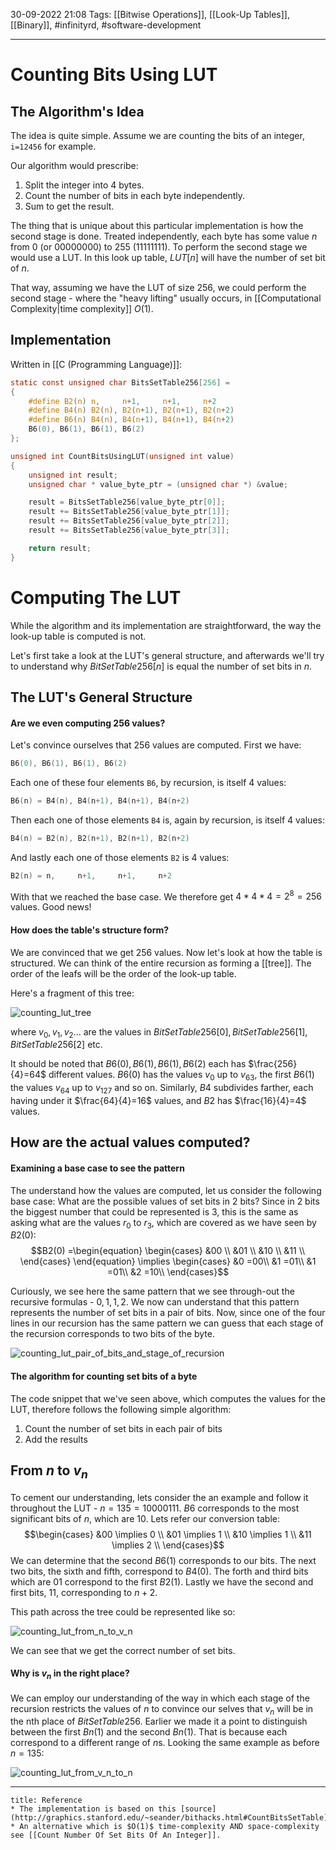 
30-09-2022 21:08
Tags: [[Bitwise Operations]], [[Look-Up Tables]], [[Binary]], #infinityrd, #software-development 

---

# Counting Bits Using LUT
## The Algorithm's Idea
The idea is quite simple.
Assume we are counting the bits of an integer, `i=12456` for example.

Our algorithm would prescribe:
1. Split the integer into 4 bytes. 
2. Count the number of bits in each byte independently.
3. Sum to get the result.

The thing that is unique about this particular implementation is how the second stage is done.
Treated independently, each byte has some value $n$ from $0$ (or $00000000$) to $255$ ($11111111$). To perform the second stage we would use a LUT.
In this look up table, $LUT[n]$ will have the number of set bit of $n$.

That way, assuming we have the LUT of size 256, we could perform the second stage - where the "heavy lifting" usually occurs, in [[Computational Complexity|time complexity]] $O(1)$. 

## Implementation
Written in [[C (Programming Language)]]:
```C
static const unsigned char BitsSetTable256[256] = 
{
	#define B2(n) n,     n+1,     n+1,     n+2
	#define B4(n) B2(n), B2(n+1), B2(n+1), B2(n+2)
	#define B6(n) B4(n), B4(n+1), B4(n+1), B4(n+2)
	B6(0), B6(1), B6(1), B6(2)
};

unsigned int CountBitsUsingLUT(unsigned int value)
{
	unsigned int result;
	unsigned char * value_byte_ptr = (unsigned char *) &value;

	result = BitsSetTable256[value_byte_ptr[0]];
	result += BitsSetTable256[value_byte_ptr[1]];
	result += BitsSetTable256[value_byte_ptr[2]];
	result += BitsSetTable256[value_byte_ptr[3]];

	return result;
}
```

# Computing The LUT
While the algorithm and its implementation are straightforward, the way the look-up table is computed is not.

Let's first take a look at the LUT's general structure, and afterwards we'll try to understand why $BitSetTable256[n]$ is equal the number of set bits in $n$.

## The LUT's General Structure
#### Are we even computing 256 values?
Let's convince ourselves that 256 values are computed.
First we have:
```C
B6(0), B6(1), B6(1), B6(2)
```

Each one of these four elements `B6`, by recursion, is itself 4 values:
```C
B6(n) = B4(n), B4(n+1), B4(n+1), B4(n+2)
```

Then each one of those elements `B4` is, again by recursion, is itself 4 values:
```C
B4(n) = B2(n), B2(n+1), B2(n+1), B2(n+2)
```

And lastly each one of those elements `B2` is 4 values:
```C
B2(n) = n,     n+1,     n+1,     n+2
```

With that we reached the base case.
We therefore get $4*4*4=2^8=256$ values. Good news!

#### How does the table's structure form?
We are convinced that we get 256 values. Now let's look at how the table is structured.
We can think of the entire recursion as forming a [[tree]]. The order of the leafs will be the order of the look-up table.

Here's a fragment of this tree: 

![counting_lut_tree](https://user-images.githubusercontent.com/93342363/193350090-23c0034e-3b07-48b1-acc9-efd2791806d1.png)


where $v_0, v_1, v_2...$ are the values in $BitSetTable256[0], BitSetTable256[1], BitSetTable256[2]$ etc.

It should be noted that $B6(0), B6(1), B6(1), B6(2)$ each has $\frac{256}{4}=64$ different values. $B6(0)$ has the values $v_0$ up to $v_{63}$, the first $B6(1)$ the values $v_{64}$ up to $v_{127}$ and so on.
Similarly, $B4$ subdivides farther, each having under it $\frac{64}{4}=16$ values, and $B2$ has $\frac{16}{4}=4$ values.

## How are the actual values computed?
#### Examining a base case to see the pattern
The understand how the values are computed, let us consider the following base case:
What are the possible values of set bits in 2 bits? Since in 2 bits the biggest number that could be represented is 3, this is the same as asking what are the values $r_0$ to $r_3$, which are covered as we have seen by $B2(0)$:
$$B2(0) =\begin{equation}
\begin{cases}
&00 \\
&01 \\
&10 \\
&11 \\
\end{cases}
\end{equation} \implies
\begin{cases}
&0 =00\\
&1 =01\\
&1 =01\\
&2 =10\\
\end{cases}$$

Curiously, we see here the same pattern that we see through-out the recursive formulas - $0, 1, 1, 2$.
We now can understand that this pattern represents the number of set bits in a pair of bits.
Now, since one of the four lines in our recursion has the same pattern we can guess that each stage of the recursion corresponds to two bits of the byte.

![counting_lut_pair_of_bits_and_stage_of_recursion](https://user-images.githubusercontent.com/93342363/193350144-5f4371df-e6de-49ff-9f01-baf09146e5a2.png)

#### The algorithm for counting set bits of a byte
The code snippet that we've seen above, which computes the values for the LUT, therefore follows the following simple algorithm:
1. Count the number of set bits in each pair of bits
2. Add the results

## From $n$ to $v_n$
To cement our understanding, lets consider the an example and follow it throughout the LUT - $n=135=10000111$.
$B6$ corresponds to the most significant bits of $n$, which are $10$.
Lets refer our conversion table:
$$\begin{cases}
&00 \implies 0 \\
&01 \implies 1 \\
&10 \implies 1 \\
&11 \implies 2 \\
\end{cases}$$
We can determine that the second $B6(1)$ corresponds to our bits.
The next two bits, the sixth and fifth, correspond to $B4(0)$.
The forth and third bits which are $01$ correspond to the first $B2(1)$.
Lastly we have the second and first bits, $11$, corresponding to $n+2$.

This path across the tree could be represented like so:

![counting_lut_from_n_to_v_n](https://user-images.githubusercontent.com/93342363/193350175-08def042-8025-45c4-b25b-5f0632ee5e9e.png)


We can see that we get the correct number of set bits.

#### Why is $v_n$ in the right place?
We can employ our understanding of the way in which each stage of the recursion restricts the values of $n$ to convince our selves that $v_n$ will be in the nth place of $BitSetTable256$.
Earlier we made it a point to distinguish between the first $Bn(1)$ and the second $Bn(1)$. That is because each correspond to a different range of $n$s. 
Looking the same example as before $n=135$:

![counting_lut_from_v_n_to_n](https://user-images.githubusercontent.com/93342363/193350239-58a71e62-66c0-4e6c-a13c-c03a0b0057f2.png)

---
```ad-note
title: Reference
* The implementation is based on this [source](http://graphics.stanford.edu/~seander/bithacks.html#CountBitsSetTable)
* An alternative which is $O(1)$ time-complexity AND space-complexity see [[Count Number Of Set Bits Of An Integer]].
```
